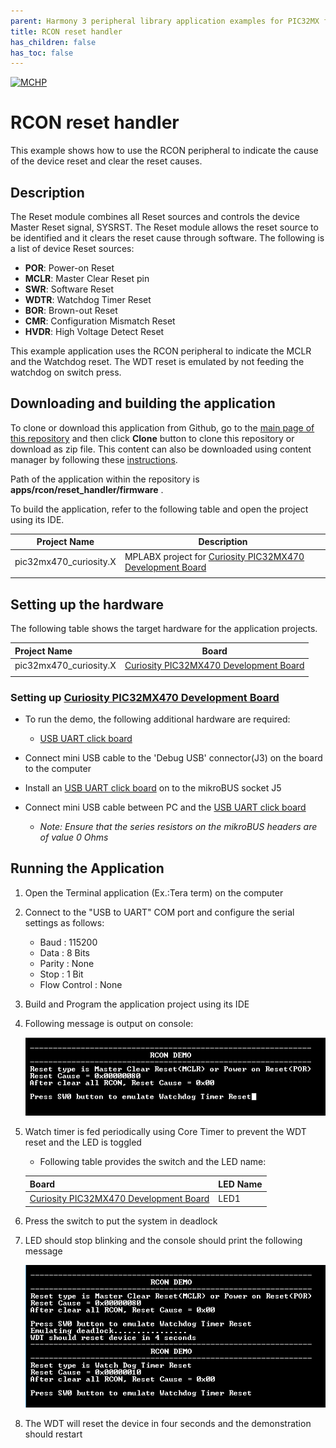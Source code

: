 ```yaml
---
parent: Harmony 3 peripheral library application examples for PIC32MX family
title: RCON reset handler 
has_children: false
has_toc: false
---
```


[![MCHP](https://www.microchip.com/ResourcePackages/Microchip/assets/dist/images/logo.png)](https://www.microchip.com)

# RCON reset handler

This example shows how to use the RCON peripheral to indicate the cause of the device reset and clear the reset causes.

## Description

The Reset module combines all Reset sources and controls the device Master Reset signal, SYSRST. The Reset module allows the reset source to be identified and it clears the reset cause through software. The following is a list of device Reset sources:

- **POR**: Power-on Reset
- **MCLR**: Master Clear Reset pin
- **SWR**: Software Reset
- **WDTR**: Watchdog Timer Reset
- **BOR**: Brown-out Reset
- **CMR**: Configuration Mismatch Reset
- **HVDR**: High Voltage Detect Reset

This example application uses the RCON peripheral to indicate the MCLR and the Watchdog reset. The WDT reset is emulated by not feeding the watchdog on switch press.

## Downloading and building the application

To clone or download this application from Github, go to the [main page of this repository](https://github.com/Microchip-MPLAB-Harmony/csp_apps_pic32mx) and then click **Clone** button to clone this repository or download as zip file.
This content can also be downloaded using content manager by following these [instructions](https://github.com/Microchip-MPLAB-Harmony/contentmanager/wiki).

Path of the application within the repository is **apps/rcon/reset_handler/firmware** .

To build the application, refer to the following table and open the project using its IDE.

| Project Name      | Description                                    |
| ----------------- | ---------------------------------------------- |
| pic32mx470_curiosity.X | MPLABX project for [Curiosity PIC32MX470 Development Board](https://www.microchip.com/Developmenttools/ProductDetails/dm320103) |
|||

## Setting up the hardware

The following table shows the target hardware for the application projects.

| Project Name| Board|
|:---------|:---------:|
| pic32mx470_curiosity.X | [Curiosity PIC32MX470 Development Board](https://www.microchip.com/Developmenttools/ProductDetails/dm320103) |
|||

### Setting up [Curiosity PIC32MX470 Development Board](https://www.microchip.com/Developmenttools/ProductDetails/dm320103)

- To run the demo, the following additional hardware are required:
  - [USB UART click board](https://www.mikroe.com/usb-uart-click)

- Connect mini USB cable to the 'Debug USB' connector(J3) on the board to the computer
- Install an [USB UART click board](https://www.mikroe.com/usb-uart-click) on to the mikroBUS socket J5
- Connect mini USB cable between PC and the [USB UART click board](https://www.mikroe.com/usb-uart-click)
  - *Note: Ensure that the series resistors on the mikroBUS headers are of value 0 Ohms*

## Running the Application

1. Open the Terminal application (Ex.:Tera term) on the computer
2. Connect to the "USB to UART" COM port and configure the serial settings as follows:
    - Baud : 115200
    - Data : 8 Bits
    - Parity : None
    - Stop : 1 Bit
    - Flow Control : None
3. Build and Program the application project using its IDE
4. Following message is output on console:

    ![output_1](images/output_reset_handler_1.png)

5. Watch timer is fed periodically using Core Timer to prevent the WDT reset and the LED is toggled
    - Following table provides the switch and the LED name:

    | Board      | LED Name |
    | ---------- |--------- |
    | [Curiosity PIC32MX470 Development Board](https://www.microchip.com/Developmenttools/ProductDetails/dm320103) | LED1 |

6. Press the switch to put the system in deadlock
7. LED should stop blinking and the console should print the following message

    ![output_2](images/output_reset_handler_2.png)

8. The WDT will reset the device in four seconds and the demonstration should restart